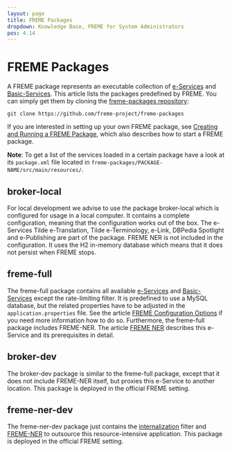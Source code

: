 ```yaml
---
layout: page
title: FREME Packages
dropdown: Knowledge Base, FREME for System Administrators
pos: 4.14
---
```


# FREME Packages

A FREME package represents an executable collection of [e-Services](../freme-for-sysadmins/e-services.html) and [Basic-Services](../freme-for-sysadmins/basic-services.html). This article lists the packages predefined by FREME. You can simply get them by cloning the [freme-packages repository](https://github.com/freme-project/freme-packages):
```
git clone https://github.com/freme-project/freme-packages
```

If you are interested in setting up your own FREME package, see [Creating and Running a FREME Package](../freme-for-sysadmins/creating-and-running-a-freme-package.html), which also describes how to start a FREME package.

**Note**: To get a list of the services loaded in a certain package have a look at its `package.xml` file located in `freme-packages/PACKAGE-NAME/src/main/resources/`.

## broker-local

For local development we advise to use the package broker-local which is configured for usage in a local computer. It contains a complete configuration, meaning that the configuration works out of the box. The e-Services Tilde e-Translation, Tilde e-Terminology, e-Link, DBPedia Spotlight and e-Publishing are part of the package. FREME NER is not included in the configuration. It uses the H2 in-memory database which means that it does not persist when FREME stops.

## freme-full

The freme-full package contains all available [e-Services](../freme-for-sysadmins/e-services.html) and [Basic-Services](../freme-for-sysadmins/basic-services.html) except the rate-limiting filter. It is predefined to use a MySQL database, but the related properties have to be adjusted in the `application.properties` file. See the article [FREME Configuration Options](..//freme-for-sysadmins/configuration-options.html) if you need more information how to do so. Furthermore, the freme-full package includes FREME-NER. The article [FREME NER](../freme-for-api-users/freme-ner.html) describes this e-Service and its prerequisites in detail.
 
## broker-dev

The broker-dev package is similar to the freme-full package, except that it does not include FREME-NER itself, but proxies this e-Service to another location. This package is deployed in the official FREME setting.

## freme-ner-dev

The freme-ner-dev package just contains the [internalization](../freme-for-api-users/eInternationalisation.html) filter and [FREME-NER](../freme-for-api-users/freme-ner.html) to outsource this resource-intensive application. This package is deployed in the official FREME setting. 